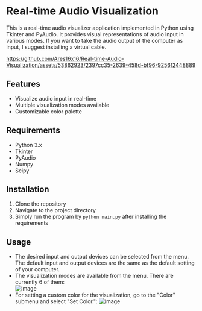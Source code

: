 # Real-time Audio Visualization

This is a real-time audio visualizer application implemented in Python using Tkinter and PyAudio. It provides visual representations of audio input in various modes. If you want to take the audio output of the computer as input, I suggest installing a virtual cable.


https://github.com/Ares16x16/Real-time-Audio-Visualization/assets/53862923/2397cc35-2639-458d-bf96-9256f2448889


## Features

- Visualize audio input in real-time
- Multiple visualization modes available
- Customizable color palette


## Requirements

- Python 3.x
- Tkinter
- PyAudio
- Numpy
- Scipy

## Installation
1. Clone the repository
2. Navigate to the project directory
3. Simply run the program by ```python main.py``` after installing the requirements

## Usage

- The desired input and output devices can be selected from the menu. The default input and output devices are the same as the default setting of your computer.
- The visualization modes are available from the menu. There are currently 6 of them:                           
![image](https://github.com/Ares16x16/Real-time-Audio-Visualization/assets/53862923/c27b9ace-e8f0-4e12-a535-72c7f22cbce8)
- For setting a custom color for the visualization, go to the "Color" submenu and select "Set Color.":
![image](https://github.com/Ares16x16/Real-time-Audio-Visualization/assets/53862923/8efd812f-ee53-4978-b31f-db6daf07f8df)

